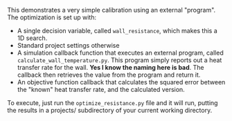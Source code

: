 This demonstrates a very simple calibration using an external "program".  The optimization is set up with:

 - A single decision variable, called `wall_resistance`, which makes this a 1D search.
 - Standard project settings otherwise
 - A simulation callback function that executes an external program, called `calculate_wall_temperature.py`.  This program simply reports out a heat transfer rate for the wall.  **Yes I know the naming here is bad**.  The callback then retrieves the value from the program and return it.
 - An objective function callback that calculates the squared error between the "known" heat transfer rate, and the calculated version.
 
 To execute, just run the `optimize_resistance.py` file and it will run, putting the results in a projects/ subdirectory of your current working directory.
